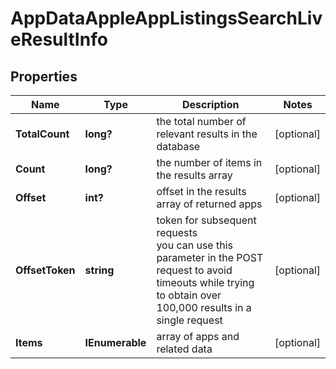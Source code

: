 # AppDataAppleAppListingsSearchLiveResultInfo


## Properties

| Name | Type | Description | Notes |
|------------ | ------------- | ------------- | -------------|
**TotalCount** | **long?** | the total number of relevant results in the database |[optional]|
**Count** | **long?** | the number of items in the results array |[optional]|
**Offset** | **int?** | offset in the results array of returned apps |[optional]|
**OffsetToken** | **string** | token for subsequent requests<br>you can use this parameter in the POST request to avoid timeouts while trying to obtain over 100,000 results in a single request |[optional]|
**Items** | **IEnumerable<AppDataAppleAppListingsSearchLiveItem>** | array of apps and related data |[optional]|